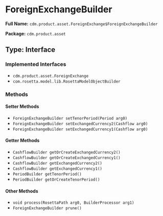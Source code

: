 # ForeignExchangeBuilder

**Full Name:** `cdm.product.asset.ForeignExchange$ForeignExchangeBuilder`

**Package:** `cdm.product.asset`

## Type: Interface

### Implemented Interfaces

- `cdm.product.asset.ForeignExchange`
- `com.rosetta.model.lib.RosettaModelObjectBuilder`

### Methods

#### Setter Methods

- `ForeignExchangeBuilder setTenorPeriod(Period arg0)`
- `ForeignExchangeBuilder setExchangedCurrency2(Cashflow arg0)`
- `ForeignExchangeBuilder setExchangedCurrency1(Cashflow arg0)`

#### Getter Methods

- `CashflowBuilder getOrCreateExchangedCurrency2()`
- `CashflowBuilder getOrCreateExchangedCurrency1()`
- `CashflowBuilder getExchangedCurrency2()`
- `CashflowBuilder getExchangedCurrency1()`
- `PeriodBuilder getTenorPeriod()`
- `PeriodBuilder getOrCreateTenorPeriod()`

#### Other Methods

- `void process(RosettaPath arg0, BuilderProcessor arg1)`
- `ForeignExchangeBuilder prune()`

